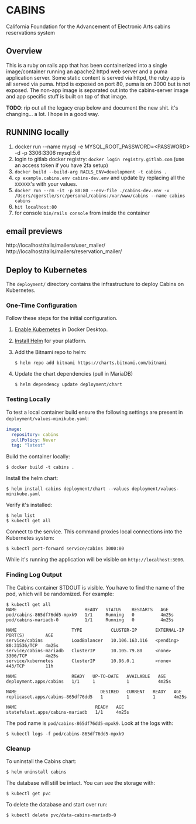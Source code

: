 # CABINS

California Foundation for the Advancement of Electronic Arts cabins reservations system

## Overview

This is a ruby on rails app that has been containerized into a single image/container running an apache2 httpd web server
and a puma application server. Some static content is served via httpd, the ruby app is all served via puma. httpd is
exposed on port 80, puma is on 3000 but is not exposed. The non-app image is separated out into the cabins-server image
and app specific stuff is built on top of that image.

**TODO**: rip out all the legacy crap below and document the new shit. it's changing... a lot. I hope in a good way.

## RUNNING locally

1. docker run --name mysql -e MYSQL_ROOT_PASSWORD=\<PASSWORD\> -d -p 3306:3306 mysql:5.6
1. login to gitlab docker registry: `docker login registry.gitlab.com` (use an access token if you have 2fa setup)
1. `docker build --build-arg RAILS_ENV=development -t cabins .`
2. `cp example.cabins.env cabins-dev.env` and update by replacing all the `XXXXXX`'s with your values.
3. `docker run --rm -it -p 80:80 --env-file ./cabins-dev.env -v /Users/cgerstle/src/personal/cabins:/var/www/cabins --name cabins cabins`
4. `hit localhost:80`
5. for console `bin/rails console` from inside the container


## email previews

http://localhost/rails/mailers/user_mailer/
http://localhost/rails/mailers/reservation_mailer/

## Deploy to Kubernetes

The `deployment/` directory contains the infrastructure to deploy Cabins on Kubernetes.

### One-Time Configuration

Follow these steps for the initial configuration. 

1. [Enable Kubernetes](https://docs.docker.com/desktop/kubernetes/) in Docker Desktop.
1. [Install Helm](https://helm.sh/docs/intro/install/) for your platform. 
1. Add the Bitnami repo to helm:

    ```console 
    $ helm repo add bitnami https://charts.bitnami.com/bitnami
    ```
1. Update the chart dependencies (pull in MariaDB)

    ```console 
    $ helm dependency update deployment/chart
    ```

### Testing Locally 

To test a local container build ensure the following settings are present in `deployment/values-minikube.yaml`:

```yaml
image:
  repository: cabins
  pullPolicy: Never
  tag: "latest"
```

Build the container locally:

```console 
$ docker build -t cabins . 
``` 

Install the helm chart:

```console 
$ helm install cabins deployment/chart --values deployment/values-minikube.yaml 
```

Verify it's installed: 

```console 
$ helm list 
$ kubectl get all 
``` 

Connect to the service. This command proxies local connections into the Kubernetes system:

```
$ kubectl port-forward service/cabins 3000:80
```

While it's running the application will be visible on `http://localhost:3000`. 

### Finding Log Output 

The Cabins container STDOUT is visible. You have to find the name of the pod, which will be randomized. For example:

```console
$ kubectl get all
NAME                          READY   STATUS    RESTARTS   AGE
pod/cabins-865df76dd5-mpxk9   1/1     Running   0          4m25s
pod/cabins-mariadb-0          1/1     Running   0          4m25s

NAME                     TYPE           CLUSTER-IP       EXTERNAL-IP   PORT(S)        AGE
service/cabins           LoadBalancer   10.106.163.116   <pending>     80:31536/TCP   4m25s
service/cabins-mariadb   ClusterIP      10.105.79.80     <none>        3306/TCP       4m25s
service/kubernetes       ClusterIP      10.96.0.1        <none>        443/TCP        11h

NAME                     READY   UP-TO-DATE   AVAILABLE   AGE
deployment.apps/cabins   1/1     1            1           4m25s

NAME                                DESIRED   CURRENT   READY   AGE
replicaset.apps/cabins-865df76dd5   1         1         1       4m25s

NAME                              READY   AGE
statefulset.apps/cabins-mariadb   1/1     4m25s
```

The pod name is `pod/cabins-865df76dd5-mpxk9`. Look at the logs with:

```console
$ kubectl logs -f pod/cabins-865df76dd5-mpxk9
```

### Cleanup 

To uninstall the Cabins chart: 

```console 
$ helm uninstall cabins
```

The database will still be intact. You can see the storage with:

```console 
$ kubectl get pvc
```

To delete the database and start over run:

```console
$ kubectl delete pvc/data-cabins-mariadb-0
```
